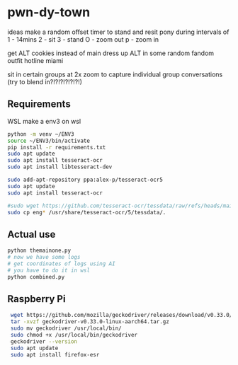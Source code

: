 # pwn-dy-town

ideas 
    make a random offset timer to stand and resit pony during intervals of 1 - 14mins 
        2 - sit 
        3 - stand 
        O - zoom out 
        p - zoom in 

get ALT cookies instead of main
    dress up ALT in some random fandom outfit 
    hotline miami 

sit in certain groups at 2x zoom to capture individual group conversations 
    (try to blend in?!?!?!?!?!?!)


## Requirements

WSL
make a env3 on wsl

```bash
python -m venv ~/ENV3
source ~/ENV3/bin/activate
pip install -r requirements.txt
sudo apt update
sudo apt install tesseract-ocr
sudo apt install libtesseract-dev

sudo add-apt-repository ppa:alex-p/tesseract-ocr5
sudo apt update
sudo apt install tesseract-ocr

#sudo wget https://github.com/tesseract-ocr/tessdata/raw/refs/heads/main/eng.traineddata -P /usr/share/tesseract-ocr/5/tessdata/
sudo cp eng* /usr/share/tesseract-ocr/5/tessdata/.
```

## Actual use

```bash
python themainone.py
# now we have some logs
# get coordinates of logs using AI
# you have to do it in wsl
python combined.py
```


## Raspberry Pi

```bash
 wget https://github.com/mozilla/geckodriver/releases/download/v0.33.0/geckodriver-v0.33.0-linux-aarch64.tar.gz
 tar -xvzf geckodriver-v0.33.0-linux-aarch64.tar.gz
 sudo mv geckodriver /usr/local/bin/
 sudo chmod +x /usr/local/bin/geckodriver
 geckodriver --version
 sudo apt update
 sudo apt install firefox-esr

```